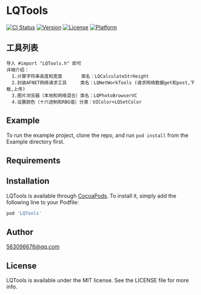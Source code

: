 # LQTools

[![CI Status](http://img.shields.io/travis/563096676@qq.com/LQTools.svg?style=flat)](https://travis-ci.org/563096676@qq.com/LQTools)
[![Version](https://img.shields.io/cocoapods/v/LQTools.svg?style=flat)](http://cocoapods.org/pods/LQTools)
[![License](https://img.shields.io/cocoapods/l/LQTools.svg?style=flat)](http://cocoapods.org/pods/LQTools)
[![Platform](https://img.shields.io/cocoapods/p/LQTools.svg?style=flat)](http://cocoapods.org/pods/LQTools)



## 工具列表
```
导入 #import "LQTools.h" 即可
详细介绍：
  1.计算字符串高度和宽度       类名：LQCalculateStrHeight
  2.封装AFNET网络请求工具     类名：LQNetWorkTools (请求网络数据get和post,下载,上传)
  3.图片浏览器（本地和网络混合）类名：LQPhotoBrowserVC
  4.设置颜色（十六进制和RBG值）分类：UIColor+LQSetColor
```
  
## Example

To run the example project, clone the repo, and run `pod install` from the Example directory first.

## Requirements

## Installation

LQTools is available through [CocoaPods](http://cocoapods.org). To install
it, simply add the following line to your Podfile:

```ruby
pod 'LQTools'
```

## Author

563096676@qq.com

## License

LQTools is available under the MIT license. See the LICENSE file for more info.
